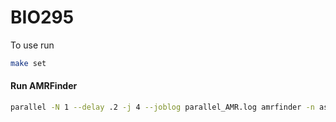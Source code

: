 # BIO295

To use run
```bash
make set
```

#### Run AMRFinder
```bash
parallel -N 1 --delay .2 -j 4 --joblog parallel_AMR.log amrfinder -n assemblies/{}.* --threads 1 --plus --organism Salmonella --name={} :::: out/barcode_assemblies.txt | tee db/AMR_raw_output_file.tsv
```